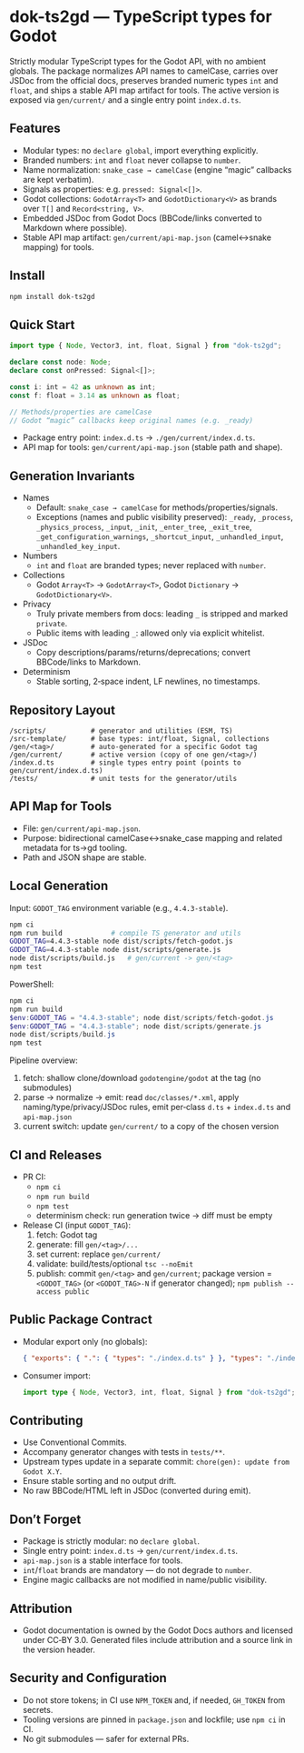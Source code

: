 # dok-ts2gd — TypeScript types for Godot

Strictly modular TypeScript types for the Godot API, with no ambient globals. The package normalizes API names to camelCase, carries over JSDoc from the official docs, preserves branded numeric types `int` and `float`, and ships a stable API map artifact for tools. The active version is exposed via `gen/current/` and a single entry point `index.d.ts`.

## Features

- Modular types: no `declare global`, import everything explicitly.
- Branded numbers: `int` and `float` never collapse to `number`.
- Name normalization: `snake_case → camelCase` (engine “magic” callbacks are kept verbatim).
- Signals as properties: e.g. `pressed: Signal<[]>`.
- Godot collections: `GodotArray<T>` and `GodotDictionary<V>` as brands over `T[]` and `Record<string, V>`.
- Embedded JSDoc from Godot Docs (BBCode/links converted to Markdown where possible).
- Stable API map artifact: `gen/current/api-map.json` (camel↔snake mapping) for tools.

## Install

```bash
npm install dok-ts2gd
```

## Quick Start

```ts
import type { Node, Vector3, int, float, Signal } from "dok-ts2gd";

declare const node: Node;
declare const onPressed: Signal<[]>;

const i: int = 42 as unknown as int;
const f: float = 3.14 as unknown as float;

// Methods/properties are camelCase
// Godot “magic” callbacks keep original names (e.g. _ready)
```

- Package entry point: `index.d.ts` → `./gen/current/index.d.ts`.
- API map for tools: `gen/current/api-map.json` (stable path and shape).

## Generation Invariants

- Names
  - Default: `snake_case → camelCase` for methods/properties/signals.
  - Exceptions (names and public visibility preserved):
    `_ready`, `_process`, `_physics_process`, `_input`, `_init`, `_enter_tree`, `_exit_tree`, `_get_configuration_warnings`, `_shortcut_input`, `_unhandled_input`, `_unhandled_key_input`.
- Numbers
  - `int` and `float` are branded types; never replaced with `number`.
- Collections
  - Godot `Array<T>` → `GodotArray<T>`, Godot `Dictionary` → `GodotDictionary<V>`.
- Privacy
  - Truly private members from docs: leading `_` is stripped and marked `private`.
  - Public items with leading `_`: allowed only via explicit whitelist.
- JSDoc
  - Copy descriptions/params/returns/deprecations; convert BBCode/links to Markdown.
- Determinism
  - Stable sorting, 2‑space indent, LF newlines, no timestamps.

## Repository Layout

```
/scripts/           # generator and utilities (ESM, TS)
/src-template/      # base types: int/float, Signal, collections
/gen/<tag>/         # auto‑generated for a specific Godot tag
/gen/current/       # active version (copy of one gen/<tag>/)
/index.d.ts         # single types entry point (points to gen/current/index.d.ts)
/tests/             # unit tests for the generator/utils
```

## API Map for Tools

- File: `gen/current/api-map.json`.
- Purpose: bidirectional camelCase↔snake_case mapping and related metadata for ts→gd tooling.
- Path and JSON shape are stable.

## Local Generation

Input: `GODOT_TAG` environment variable (e.g., `4.4.3-stable`).

```bash
npm ci
npm run build            # compile TS generator and utils
GODOT_TAG=4.4.3-stable node dist/scripts/fetch-godot.js
GODOT_TAG=4.4.3-stable node dist/scripts/generate.js
node dist/scripts/build.js   # gen/current -> gen/<tag>
npm test
```

PowerShell:

```powershell
npm ci
npm run build
$env:GODOT_TAG = "4.4.3-stable"; node dist/scripts/fetch-godot.js
$env:GODOT_TAG = "4.4.3-stable"; node dist/scripts/generate.js
node dist/scripts/build.js
npm test
```

Pipeline overview:
1) fetch: shallow clone/download `godotengine/godot` at the tag (no submodules)
2) parse → normalize → emit: read `doc/classes/*.xml`, apply naming/type/privacy/JSDoc rules, emit per‑class `d.ts` + `index.d.ts` and `api-map.json`
3) current switch: update `gen/current/` to a copy of the chosen version

## CI and Releases

- PR CI:
  - `npm ci`
  - `npm run build`
  - `npm test`
  - determinism check: run generation twice → diff must be empty
- Release CI (input `GODOT_TAG`):
  1. fetch: Godot tag
  2. generate: fill `gen/<tag>/...`
  3. set current: replace `gen/current/`
  4. validate: build/tests/optional `tsc --noEmit`
  5. publish: commit `gen/<tag>` and `gen/current`; package version = `<GODOT_TAG>` (or `<GODOT_TAG>-N` if generator changed); `npm publish --access public`

## Public Package Contract

- Modular export only (no globals):

  ```json
  { "exports": { ".": { "types": "./index.d.ts" } }, "types": "./index.d.ts" }
  ```

- Consumer import:

  ```ts
  import type { Node, Vector3, int, float, Signal } from "dok-ts2gd";
  ```

## Contributing

- Use Conventional Commits.
- Accompany generator changes with tests in `tests/**`.
- Upstream types update in a separate commit: `chore(gen): update from Godot X.Y`.
- Ensure stable sorting and no output drift.
- No raw BBCode/HTML left in JSDoc (converted during emit).

## Don’t Forget

- Package is strictly modular: no `declare global`.
- Single entry point: `index.d.ts` → `gen/current/index.d.ts`.
- `api-map.json` is a stable interface for tools.
- `int`/`float` brands are mandatory — do not degrade to `number`.
- Engine magic callbacks are not modified in name/public visibility.

## Attribution

- Godot documentation is owned by the Godot Docs authors and licensed under CC‑BY 3.0. Generated files include attribution and a source link in the version header.

## Security and Configuration

- Do not store tokens; in CI use `NPM_TOKEN` and, if needed, `GH_TOKEN` from secrets.
- Tooling versions are pinned in `package.json` and lockfile; use `npm ci` in CI.
- No git submodules — safer for external PRs.
